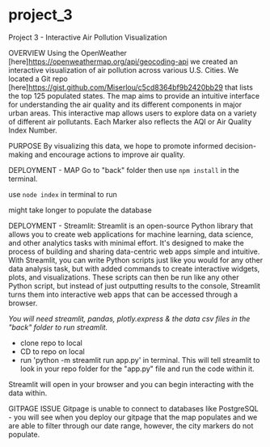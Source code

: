 # project_3
Project 3 - Interactive Air Pollution Visualization

OVERVIEW
  Using the OpenWeather [here]https://openweathermap.org/api/geocoding-api we created an interactive visualization of air pollution across various U.S. Cities. We located a Git repo [here]https://gist.github.com/Miserlou/c5cd8364bf9b2420bb29
  that lists the top 125 populated states. The map aims to provide an intuitive interface for understanding the air quality and its different components in major urban areas. This interactive map allows users to explore data on a variety of different air pollutants. Each    Marker also reflects the AQI or Air Quality Index Number. 

PURPOSE
  By visualizing this data, we hope to promote informed decision-making and encourage actions to improve air quality.   

DEPLOYMENT - MAP
  Go to "back" folder then use `npm install` in the terminal. 

  use `node index` in terminal to run

  might take longer to populate the database
  
DEPLOYMENT - Streamlit: 
Streamlit is an open-source Python library that allows you to create web applications for machine learning, data science, and other analytics tasks with minimal effort. It's designed to make the process of building and sharing data-centric web apps simple and intuitive.
With Streamlit, you can write Python scripts just like you would for any other data analysis task, but with added commands to create interactive widgets, plots, and visualizations. These scripts can then be run like any other Python script, but instead of just outputting results to the console, Streamlit turns them into interactive web apps that can be accessed through a browser.

  *You will need streamlit, pandas, plotly.express & the data csv files in the "back" folder to run streamlit.*
  
  - clone repo to local
  - CD to repo on local 
  - run 'python -m streamlit run app.py' in terminal. This will tell streamlit to look in your repo folder for the "app.py" file and run the code within it.

  Streamlit will open in your browser and you can begin interacting with the data within.
  
  
  GITPAGE ISSUE
    Gitpage is unable to connect to databases like PostgreSQL - you will see when you deploy our gitpage that the map populates and we are able to filter through our date range, however, the city markers do not populate. 
